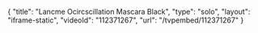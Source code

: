 {
    "title": "Lancme  Ocircscillation Mascara  Black",
    "type": "solo",
    "layout": "iframe-static",
    "videoId": "112371267",
    "url": "\/tvpembed\/112371267"
}